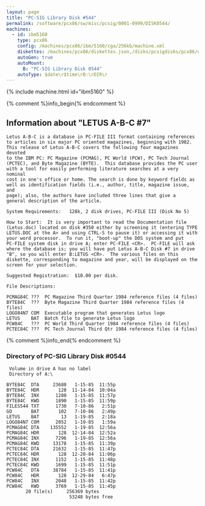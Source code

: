 ```yaml
---
layout: page
title: "PC-SIG Library Disk #544"
permalink: /software/pcx86/sw/misc/pcsig/0001-0999/DISK0544/
machines:
  - id: ibm5160
    type: pcx86
    config: /machines/pcx86/ibm/5160/cga/256kb/machine.xml
    diskettes: /machines/pcx86/diskettes.json,/disks/pcsigdisks/pcx86/diskettes.json
    autoGen: true
    autoMount:
      B: "PC-SIG Library Disk 0544"
    autoType: $date\r$time\rB:\rDIR\r
---
```


{% include machine.html id="ibm5160" %}

{% comment %}info_begin{% endcomment %}

## Information about "LETUS A-B-C #7"

    Letus A-B-C is a database in PC-FILE III format containing references
    to articles in six major PC oriented magazines, beginning with 1982.
    This release of Letus A-B-C covers the following four magazines devoted
    to the IBM PC: PC Magazine (PCMAG), PC World (PCW), PC Tech Journal
    (PCTEC), and Byte Magazine (BYTE).  This database provides the PC user
    with a tool for easily performing literature searches at a very nominal
    cost in one's office or home. The search is done by keyword fields as
    well as identification fields (i.e., author, title, magazine issue, and
    page); also, the authors have included three lines that give a
    general description of the article.
    
    System Requirements:   128k, 2 disk drives, PC-FILE III (Disk No 5)
    
    How to Start:  It is very important to read the Documentation file
    (Letus.doc) located on disk #350 either by screening it (entering TYPE
    LETUS.DOC at the A> and using CTRL-S to pause it) or accessing it with
    your word processor.  To run it, "boot-up" the DOS system and put
    PC-FILE system disk in drive A; enter PC-FILE <CR>.  PC-FILE will ask
    where the database is; you will have put Letus A-B-C Disk #7 in drive
    "B", so you will enter B:LETUS <CR>.  The various files on this
    diskette, corresponding to magazine and year, will be displayed on the
    screen for your selection.
    
    Suggested Registration:  $10.00 per disk.
    
    File Descriptions:
    
    PCMAG84C ???  PC Magazine Third Quarter 1984 reference files (4 files)
    BYTE84C  ???  Byte Magazine Third Quarter 1984 reference files (4 files)
    LOGO84N7 COM  Executable program that generates Letus logo
    LETUS    BAT  Batch file to generate Letus logo
    PCW84C   ???  PC World Third Quarter 1984 reference files (4 files)
    PCTEC84C ???  PC Tech Journal Third Qtr 1984 reference files (4 files)
{% comment %}info_end{% endcomment %}


### Directory of PC-SIG Library Disk #0544

     Volume in drive A has no label
     Directory of A:\

    BYTE84C  DTA     23680   1-15-85  11:55p
    BYTE84C  HDR       128  11-14-84  10:04a
    BYTE84C  INX      1280   1-15-85  11:57p
    BYTE84C  KWD      1890   1-15-85  11:59p
    FILES544 TXT      1730   7-10-86   2:51p
    GO       BAT       102   7-10-86   2:49p
    LETUS    BAT        13   1-19-85   2:18a
    LOGO84N7 COM      2052   1-19-85   1:59a
    PCMAG84C DTA    135552   1-19-85  12:56a
    PCMAG84C HDR       128  12-14-84  12:52a
    PCMAG84C INX      7296   1-19-85  12:56a
    PCMAG84C KWD     13178   1-15-85  11:39p
    PCTEC84C DTA     21632   1-15-85  11:47p
    PCTEC84C HDR       128  12-20-84  11:06p
    PCTEC84C INX      1152   1-15-85  11:48p
    PCTEC84C KWD      1699   1-15-85  11:51p
    PCW84C   DTA     38784   1-15-85  11:41p
    PCW84C   HDR       128  12-29-84   6:47p
    PCW84C   INX      2048   1-15-85  11:42p
    PCW84C   KWD      3769   1-15-85  11:45p
           20 file(s)     256369 bytes
                           53248 bytes free
